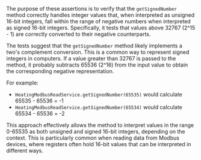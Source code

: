 The purpose of these assertions is to verify that the `getSignedNumber` method correctly handles integer values that, when interpreted as unsigned 16-bit integers, fall within the range of negative numbers when interpreted as signed 16-bit integers. Specifically, it tests that values above 32767 (2^15 - 1) are correctly converted to their negative counterparts.

The tests suggest that the `getSignedNumber` method likely implements a two's complement conversion. This is a common way to represent signed integers in computers.  If a value greater than 32767 is passed to the method, it probably subtracts 65536 (2^16) from the input value to obtain the corresponding negative representation.  

For example:
- `HeatingModbusReadService.getSignedNumber(65535)` would calculate 65535 - 65536 = -1
- `HeatingModbusReadService.getSignedNumber(65534)` would calculate 65534 - 65536 = -2

This approach effectively allows the method to interpret values in the range 0-65535 as both unsigned and signed 16-bit integers, depending on the context.  This is particularly common when reading data from Modbus devices, where registers often hold 16-bit values that can be interpreted in different ways.